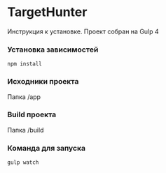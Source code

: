 
# TargetHunter

Инструкция к установке. Проект собран на Gulp 4

### Установка зависимостей

`npm install`

### Исходники проекта

Папка /app

### Build проекта

Папка /build

### Команда для запуска

`gulp watch`